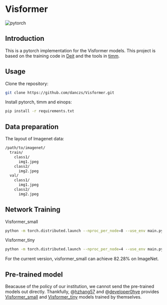 # Visformer
![pytorch](https://img.shields.io/badge/pytorch-v1.7.0-green.svg?style=plastic)

## Introduction
This is a pytorch implementation for the Visformer models. This project is based on the training code in [Deit](https://github.com/facebookresearch/deit) and the tools in [timm](https://github.com/rwightman/pytorch-image-models).

## Usage
Clone the repository:
```bash
git clone https://github.com/danczs/Visformer.git
```
Install pytorch, timm and einops:
```bash
pip install -r requirements.txt
```
## Data preparation
The layout of Imagenet data:
```bash
/path/to/imagenet/
  train/
    class1/
      img1.jpeg
    class2/
      img2.jpeg
  val/
    class1/
      img1.jpeg
    class2/
      img2.jpeg
```
## Network Training
Visformer_small
```bash
python -m torch.distributed.launch --nproc_per_node=8 --use_env main.py --model visformer_small --batch-size 64 --data-path /path/to/imagenet --output_dir /path/to/save
```
Visformer_tiny
```bash
python -m torch.distributed.launch --nproc_per_node=4 --use_env main.py --model visformer_tiny --batch-size 256 --drop-path 0.0 --data-path /path/to/imagenet --output_dir /path/to/save
```
For the current version, visformer_small can achieve 82.28% on ImageNet. 

## Pre-trained model
Beacause of the policy of our institution, we cannot send the pre-trained models out directly. Thankfully, @[hzhang57](https://github.com/hzhang57)  and @[developer0hye](https://github.com/developer0hye) provides [Visformer_small](https://drive.google.com/drive/folders/18GpH1SeVOsq3_2QGTA5Z_3O1UFtKugEu?usp=sharing) and [Visformer_tiny](https://drive.google.com/file/d/1LLBGbj7-ok1fDvvMCab-Fn5T3cjTzOKB/view?usp=sharing) models trained by themselves.
